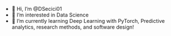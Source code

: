 - 👋 Hi, I’m @DSecici01
- 👀 I’m interested in Data Science
- 🌱 I’m currently learning Deep Learning with PyTorch, Predictive analytics, research methods, and software design! 


<!---
DSecici01/DSecici01 is a ✨ special ✨ repository because its `README.md` (this file) appears on your GitHub profile.
You can click the Preview link to take a look at your changes.
--->
